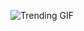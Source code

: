 
<!-- GIF_SECTION -->
![Trending GIF](https://media0.giphy.com/media/v1.Y2lkPThiYjIxNzcyaWVnbWh5eDJhNG5iZDR5eWhlY3d1dGNsbzk3bjg0YzV0Y2Fmc3JldCZlcD12MV9naWZzX3NlYXJjaCZjdD1n/ZVik7pBtu9dNS/giphy.gif)
<!-- END_GIF_SECTION -->
